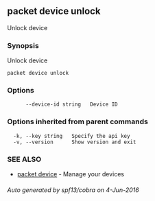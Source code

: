 ## packet device unlock

Unlock device

### Synopsis


Unlock device

```
packet device unlock
```

### Options

```
      --device-id string   Device ID
```

### Options inherited from parent commands

```
  -k, --key string   Specify the api key
  -v, --version      Show version and exit
```

### SEE ALSO
* [packet device](packet_device.md)	 - Manage your devices

###### Auto generated by spf13/cobra on 4-Jun-2016
